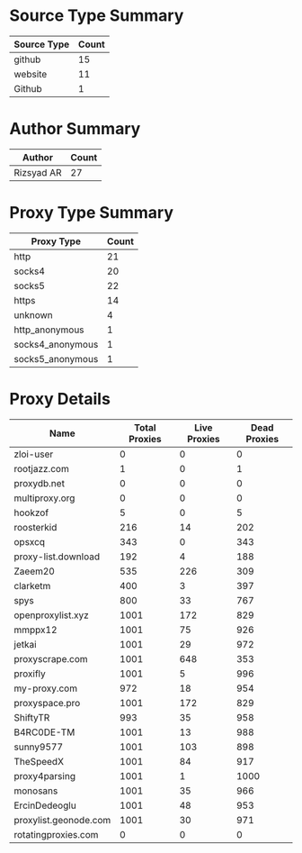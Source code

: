 # Source Type Summary

| Source Type | Count |
|-------------|-------|
| github | 15 |
| website | 11 |
| Github | 1 |


# Author Summary

| Author | Count |
|--------|-------|
| Rizsyad AR | 27 |


# Proxy Type Summary

| Proxy Type | Count |
|------------|-------|
| http | 21 |
| socks4 | 20 |
| socks5 | 22 |
| https | 14 |
| unknown | 4 |
| http_anonymous | 1 |
| socks4_anonymous | 1 |
| socks5_anonymous | 1 |


# Proxy Details

| Name | Total Proxies | Live Proxies | Dead Proxies |
|------|---------------|--------------|---------------|
| zloi-user | 0 | 0 | 0 |
| rootjazz.com | 1 | 0 | 1 |
| proxydb.net | 0 | 0 | 0 |
| multiproxy.org | 0 | 0 | 0 |
| hookzof | 5 | 0 | 5 |
| roosterkid | 216 | 14 | 202 |
| opsxcq | 343 | 0 | 343 |
| proxy-list.download | 192 | 4 | 188 |
| Zaeem20 | 535 | 226 | 309 |
| clarketm | 400 | 3 | 397 |
| spys | 800 | 33 | 767 |
| openproxylist.xyz | 1001 | 172 | 829 |
| mmppx12 | 1001 | 75 | 926 |
| jetkai | 1001 | 29 | 972 |
| proxyscrape.com | 1001 | 648 | 353 |
| proxifly | 1001 | 5 | 996 |
| my-proxy.com | 972 | 18 | 954 |
| proxyspace.pro | 1001 | 172 | 829 |
| ShiftyTR | 993 | 35 | 958 |
| B4RC0DE-TM | 1001 | 13 | 988 |
| sunny9577 | 1001 | 103 | 898 |
| TheSpeedX | 1001 | 84 | 917 |
| proxy4parsing | 1001 | 1 | 1000 |
| monosans | 1001 | 35 | 966 |
| ErcinDedeoglu | 1001 | 48 | 953 |
| proxylist.geonode.com | 1001 | 30 | 971 |
| rotatingproxies.com | 0 | 0 | 0 |
